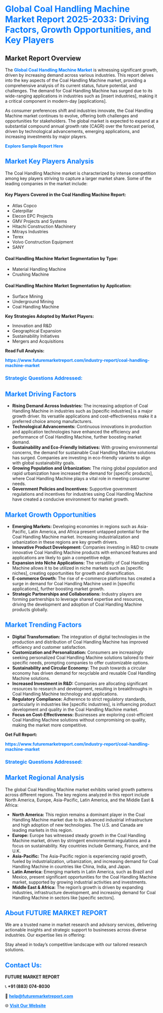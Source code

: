 <h1 style="color: #007BFF;">Global Coal Handling Machine Market Report 2025-2033: Driving Factors, Growth Opportunities, and Key Players</h1>

<section id="overview">
<h2>Market Report Overview</h2>
<p>The <a href="https://www.futuremarketreport.com/industry-report/coal-handling-machine-market" style="color: #007BFF; text-decoration: none;"><strong>Global Coal Handling Machine Market</strong></a> is witnessing significant growth, driven by increasing demand across various industries. This report delves into the key aspects of the Coal Handling Machine market, providing a comprehensive analysis of its current status, future potential, and challenges. The demand for Coal Handling Machine has surged due to its wide-ranging applications in industries such as [insert industries], making it a critical component in modern-day [applications].</p>
<p>As consumer preferences shift and industries innovate, the Coal Handling Machine market continues to evolve, offering both challenges and opportunities for stakeholders. The global market is expected to expand at a substantial compound annual growth rate (CAGR) over the forecast period, driven by technological advancements, emerging applications, and increasing investments by major players.</p>
</section>

<section id="overview">
<p><a href="https://www.futuremarketreport.com/request-sample/reportId=111989" style="color: #007BFF; text-decoration: none;"><strong>Explore Sample Report Here</strong></a></p>
</section>

<section id="key-players">
<h2 style="color: #007BFF;">Market Key Players Analysis</h2>
<p>The Coal Handling Machine market is characterized by intense competition among key players striving to capture a larger market share. Some of the leading companies in the market include:</p>
<h4>Key Players Covered in the Coal Handling Machine Report:</h4>
<ul><li>Atlas Copco</li><li>Caterpillar</li><li>Elecon EPC Projects</li><li>GMV Projects and Systems</li><li>Hitachi Construction Machinery</li><li>Mitrays Industries</li><li>Terex</li><li>Volvo Construction Equipment</li><li>SANY</li></ul>
<h4>Coal Handling Machine Market Segmentation by Type:</h4>
<ul><li>Material Handling Machine</li><li>Crushing Machine</li></ul>

<h4>Coal Handling Machine Market Segmentation by Application:</h4>
<ul><li>Surface Mining</li><li>Underground Mining</li><li>Coal Handling Machine</li></ul>
<p><strong>Key Strategies Adopted by Market Players:</strong></p>
<ul>
<li>Innovation and R&D</li>
<li>Geographical Expansion</li>
<li>Sustainability Initiatives</li>
<li>Mergers and Acquisitions</li>
</ul>
</section>

<section>
<p><strong>Read Full Analysis: </strong></p><a href="https://www.futuremarketreport.com/industry-report/coal-handling-machine-market" style="color: #007BFF; text-decoration: none;"><strong>https://www.futuremarketreport.com/industry-report/coal-handling-machine-market</strong></a>
<h3 style="color: #007BFF;">Strategic Questions Addressed:</h3>
</section>

<section id="driving-factors">
<h2 style="color: #007BFF;">Market Driving Factors</h2>
<ul>
<li><strong>Rising Demand Across Industries:</strong> The increasing adoption of Coal Handling Machine in industries such as [specific industries] is a major growth driver. Its versatile applications and cost-effectiveness make it a preferred choice among manufacturers.</li>
<li><strong>Technological Advancements:</strong> Continuous innovations in production and application technologies have enhanced the efficiency and performance of Coal Handling Machine, further boosting market demand.</li>
<li><strong>Sustainability and Eco-Friendly Initiatives:</strong> With growing environmental concerns, the demand for sustainable Coal Handling Machine solutions has surged. Companies are investing in eco-friendly variants to align with global sustainability goals.</li>
<li><strong>Growing Population and Urbanization:</strong> The rising global population and rapid urbanization have increased the demand for [specific products], where Coal Handling Machine plays a vital role in meeting consumer needs.</li>
<li><strong>Government Policies and Incentives:</strong> Supportive government regulations and incentives for industries using Coal Handling Machine have created a conducive environment for market growth.</li>
</ul>
</section>

<section id="growth-opportunities">
<h2 style="color: #007BFF;">Market Growth Opportunities</h2>
<ul>
<li><strong>Emerging Markets:</strong> Developing economies in regions such as Asia-Pacific, Latin America, and Africa present untapped potential for the Coal Handling Machine market. Increasing industrialization and urbanization in these regions are key growth drivers.</li>
<li><strong>Innovative Product Development:</strong> Companies investing in R&D to create innovative Coal Handling Machine products with enhanced features and applications are likely to gain a competitive edge.</li>
<li><strong>Expansion into Niche Applications:</strong> The versatility of Coal Handling Machine allows it to be utilized in niche markets such as [specific niches], creating opportunities for growth and diversification.</li>
<li><strong>E-commerce Growth:</strong> The rise of e-commerce platforms has created a surge in demand for Coal Handling Machine used in [specific applications], further boosting market growth.</li>
<li><strong>Strategic Partnerships and Collaborations:</strong> Industry players are forming partnerships to leverage shared expertise and resources, driving the development and adoption of Coal Handling Machine products globally.</li>
</ul>
</section>

<section id="trending-factors">
<h2 style="color: #007BFF;">Market Trending Factors</h2>
<ul>
<li><strong>Digital Transformation:</strong> The integration of digital technologies in the production and distribution of Coal Handling Machine has improved efficiency and customer satisfaction.</li>
<li><strong>Customization and Personalization:</strong> Consumers are increasingly seeking personalized Coal Handling Machine solutions tailored to their specific needs, prompting companies to offer customizable options.</li>
<li><strong>Sustainability and Circular Economy:</strong> The push towards a circular economy has driven demand for recyclable and reusable Coal Handling Machine solutions.</li>
<li><strong>Increased Investment in R&D:</strong> Companies are allocating significant resources to research and development, resulting in breakthroughs in Coal Handling Machine technology and applications.</li>
<li><strong>Regulatory Compliance:</strong> Adherence to strict regulatory standards, particularly in industries like [specific industries], is influencing product development and quality in the Coal Handling Machine market.</li>
<li><strong>Focus on Cost-Effectiveness:</strong> Businesses are exploring cost-efficient Coal Handling Machine solutions without compromising on quality, making the market more competitive.</li>
</ul>
</section>

<section>
<p><strong>Get Full Report: </strong></p><a href="https://www.futuremarketreport.com/industry-report/coal-handling-machine-market" style="color: #007BFF; text-decoration: none;"><strong>https://www.futuremarketreport.com/industry-report/coal-handling-machine-market</strong></a>
<h3 style="color: #007BFF;">Strategic Questions Addressed:</h3>
</section>


<section id="regional-analysis">
<h2 style="color: #007BFF;">Market Regional Analysis</h2>
<p>The global Coal Handling Machine market exhibits varied growth patterns across different regions. The key regions analyzed in this report include North America, Europe, Asia-Pacific, Latin America, and the Middle East & Africa:</p>
<ul>
<li><strong>North America:</strong> This region remains a dominant player in the Coal Handling Machine market due to its advanced industrial infrastructure and high adoption of new technologies. The U.S. and Canada are leading markets in this region.</li>
<li><strong>Europe:</strong> Europe has witnessed steady growth in the Coal Handling Machine market, driven by stringent environmental regulations and a focus on sustainability. Key countries include Germany, France, and the U.K.</li>
<li><strong>Asia-Pacific:</strong> The Asia-Pacific region is experiencing rapid growth, fueled by industrialization, urbanization, and increasing demand for Coal Handling Machine in countries like China, India, and Japan.</li>
<li><strong>Latin America:</strong> Emerging markets in Latin America, such as Brazil and Mexico, present significant opportunities for the Coal Handling Machine market, supported by growing industrial activities and investments.</li>
<li><strong>Middle East & Africa:</strong> The region’s growth is driven by expanding industries, infrastructure development, and increasing demand for Coal Handling Machine in sectors like [specific sectors].</li>
</ul>
</section>

<footer>
<h2 style="color: #007BFF;">About FUTURE MARKET REPORT</h2>
<p>We are a trusted name in market research and advisory services, delivering actionable insights and strategic support to businesses across diverse industries. Our expertise lies in offering:</p>

<p>Stay ahead in today’s competitive landscape with our tailored research solutions.</p>

<h2 style="color: #007BFF;">Contact Us:</h2>
<p><strong>FUTURE MARKET REPORT</strong></p>
<p>📞 <strong>+91 (883) 074-8030</strong></p>
<p>📧 <strong><a href="mailto:help@futuremarketreport.com" style="color: #007BFF;">help@futuremarketreport.com</a></strong></p>
<p>🌐 <strong><a href="https://www.futuremarketreport.com/" style="color: #007BFF;">Visit Our Website</a></strong></p>
</footer>